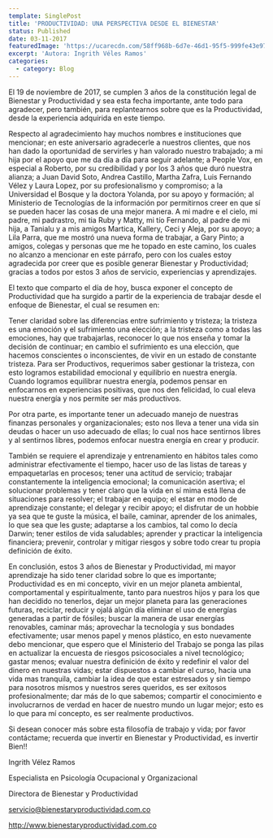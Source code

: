 ```yaml
---
template: SinglePost
title: 'PRODUCTIVIDAD: UNA PERSPECTIVA DESDE EL BIENESTAR'
status: Published
date: 03-11-2017
featuredImage: 'https://ucarecdn.com/58ff968b-6d7e-46d1-95f5-999fe43e976f/'
excerpt: 'Autora: Ingrith Véles Ramos'
categories:
  - category: Blog
---
```

El 19 de noviembre de 2017, se cumplen 3 años de la constitución legal de Bienestar y Productividad y sea esta fecha importante, ante todo para agradecer, pero también, para replantearnos sobre que es la Productividad, desde la experiencia adquirida en este tiempo.



Respecto al agradecimiento hay muchos nombres e instituciones que mencionar; en este aniversario agradecerle a nuestros clientes, que nos han dado la oportunidad de servirles y han valorado nuestro trabajado; a mi hija por el apoyo que me da día a día para seguir adelante; a People Vox, en especial a Roberto, por su credibilidad y por los 3 años que duró nuestra alianza; a Juan David Soto, Andrea Castillo, Martha Zafra, Luis Fernando Vélez y Laura Lopez, por su profesionalismo y compromiso; a la Universidad el Bosque y la doctora Yolanda, por su apoyo y formación; al Ministerio de Tecnologías de la información por permitirnos creer en que sí se pueden hacer las cosas de una mejor manera. A mi madre e el cielo, mi padre, mi padrastro, mi tia Ruby y Matty, mi tío Fernando, al padre de mi hija, a Tanialu y a mis amigos Martica, Kallery, Ceci y Aleja, por su apoyo; a Lila Parra, que me mostró una nueva forma de trabajar, a Gary Pinto; a amigos, colegas y personas que me he topado en este camino, los cuales no alcanzo a mencionar en este párrafo, pero con los cuales estoy agradecida por creer que es posible generar Bienestar y Productividad; gracias a todos por estos 3 años de servicio, experiencias y aprendizajes.



El texto que comparto el día de hoy, busca exponer el concepto de Productividad que ha surgido a partir de la experiencia de trabajar desde el enfoque de Bienestar, el cual se resumen en:



Tener claridad sobre las diferencias entre sufrimiento y tristeza; la tristeza es una emoción y el sufrimiento una elección; a la tristeza como a todas las emociones, hay que trabajarlas, reconocer lo que nos enseña y tomar la decisión de continuar; en cambio el sufrimiento es una elección, que hacemos conscientes o inconscientes, de vivir en un estado de constante tristeza. Para ser Productivos, requerimos saber gestionar la tristeza, con esto logramos estabilidad emocional y equilibrio en nuestra energía. Cuando logramos equilibrar nuestra energía, podemos pensar en enfocarnos en experiencias positivas, que nos den felicidad, lo cual eleva nuestra energía y nos permite ser más productivos.



Por otra parte, es importante tener un adecuado manejo de nuestras finanzas personales y organizacionales; esto nos lleva a tener una vida sin deudas o hacer un uso adecuado de ellas; lo cual nos hace sentirnos libres y al sentirnos libres, podemos enfocar nuestra energía en crear y producir.



También se requiere el aprendizaje y entrenamiento en hábitos tales como administrar efectivamente el tiempo, hacer uso de las listas de tareas y empaquetarlas en procesos; tener una actitud de servicio; trabajar constantemente la inteligencia emocional; la comunicación asertiva; el solucionar problemas y tener claro que la vida en sí mima está llena de situaciones para resolver; el trabajar en equipo; el estar en modo de aprendizaje constante; el delegar y recibir apoyo; el disfrutar de un hobbie ya sea que te guste la música, el baile, caminar, aprender de los animales, lo que sea que les guste; adaptarse a los cambios, tal como lo decía Darwin; tener estilos de vida saludables; aprender y practicar la inteligencia financiera; prevenir, controlar y mitigar riesgos y sobre todo crear tu propia definición de éxito.


En conclusión, estos 3 años de Bienestar y Productividad, mi mayor aprendizaje ha sido tener claridad sobre lo que es importante; Productividad es en mi concepto, vivir en un mejor planeta ambiental, comportamental y espiritualmente, tanto para nuestros hijos y para los que han decidido no tenerlos, dejar un mejor planeta para las generaciones futuras, reciclar, reducir y ojalá algún día eliminar el uso de energías generadas a partir de fósiles; buscar la manera de usar energías renovables, caminar más; aprovechar la tecnología y sus bondades efectivamente; usar menos papel y menos plástico, en esto nuevamente debo mencionar, que espero que el Ministerio del Trabajo se ponga las pilas en actualizar la encuesta de riesgos psicosociales a nivel tecnológico; gastar menos; evaluar nuestra definición de éxito y redefinir el valor del dinero en nuestras vidas; estar dispuestos a cambiar el curso, hacia una vida mas tranquila, cambiar la idea de que estar estresados y sin tiempo para nosotros mismos y nuestros seres queridos, es ser exitosos profesionalmente; dar más de lo que sabemos; compartir el conocimiento e involucrarnos de verdad en hacer de nuestro mundo un lugar mejor; esto es lo que para mí concepto, es ser realmente productivos.


Si desean conocer más sobre esta filosofía de trabajo y vida; por favor contáctame; recuerda que invertir en Bienestar y Productividad, es invertir Bien!!


Ingrith Vélez Ramos


Especialista en Psicología Ocupacional y Organizacional


Directora de Bienestar y Productividad


servicio@bienestaryproductividad.com.co

http://www.bienestaryproductividad.com.co
